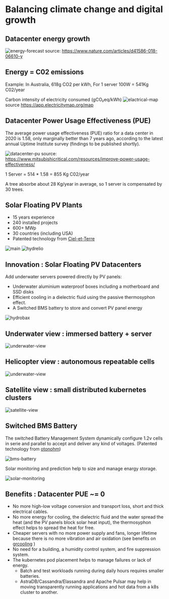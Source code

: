 # Balancing climate change and digital growth

## Datacenter energy growth

![energy-forecast](images/energy-forcast.png)
source: https://www.nature.com/articles/d41586-018-06610-y

## Energy = C02 emissions

Example:  In Australia, 618g CO2 per kWh, For 1 server 100W =  541Kg C02/year

Carbon intensity of electricity consumed (gCO₂eq/kWh)
![elactrical-map](images/electrical-map.png)
source https://app.electricitymap.org/map 


## Datacenter Power Usage Effectiveness (PUE)

The average power usage effectiveness (PUE) ratio for a data center in 2020 is 1.58, only marginally better than 7 years ago, according to the latest annual Uptime Institute survey (findings to be published shortly).

![datacenter-pu](images/datacenter-pu.png)
source: https://www.mitsubishicritical.com/resources/improve-power-usage-effectiveness/

1 Server = 514 * 1.58 = 855 Kg C02/year

A tree absorbe about 28 Kg/year in average, so 1 server is compensated by 30 trees.

## Solar Floating PV Plants

* 15 years experience
* 240 installed projects
* 600+ MWp
* 30 countries (including USA)
* Patented technology from [Ciel-et-Terre](https://www.ciel-et-terre.net/)

![main](images/ciel-et-terre1.png)
![hydrelio](images/ciel-et-terre2.png)

## Innovation : Solar Floating PV Datacenters

Add underwater servers powered directly by PV panels:
* Underwater aluminium waterproof boxes including a motherboard and SSD disks
* Efficient cooling in a dielectric fluid using the passive thermosyphon effect.
* A Switched BMS battery to store and convert PV panel energy

![hydrobax](images/hydropbox.png)

## Underwater view : immersed battery + server

![underwater-view](images/underwater-view.png)

## Helicopter view : autonomous repeatable cells

![underwater-view](images/helicopter-view.png)

## Satellite view : small distributed kubernetes clusters

![satellite-view](images/satellite-view.png)

## Switched BMS Battery

The switched Battery Management System dynamically configure 1.2v cells in serie and parallel to accept and deliver any kind of voltages. (Patented technology from [otonohm](https://www.otonohm.com/our-technology))

![bms-battery](images/bms-battery.png)

Solar monitoring and prediction help to size and manage enargy storage.

![solar-monitoring](images/solar-monitoring.png)

## Benefits : Datacenter PUE ~= 0

* No more high-low voltage conversion and transport loss, short and thick electrical cables.
* No more energy for cooling, the dielectric fluid and the water spread the heat (and the PV panels block solar heat input), the thermosyphon effect helps to spread the heat for free.
* Cheaper servers with no more power supply and fans, longer lifetime because there is no more vibration and air oxidation (see benefits on [grcooling](https://www.grcooling.com/electrosafe-dielectric-liquid-coolant/) )
* No need for a building, a humidity control system, and fire suppression system.
* The kubernetes pod placement helps to manage failures or lack of energy. 
	* Batch and test workloads running during daily hours requires smaller batteries.
	* AstraDB/Cassandra/Elassandra and Apache Pulsar may help in moving transparently running applications and hot data from a k8s cluster to another.




